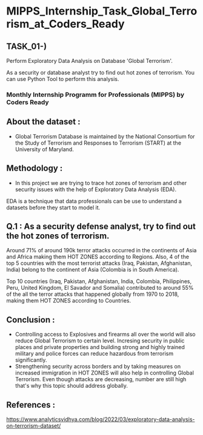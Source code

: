 # MIPPS_Internship_Task_Global_Terrorism_at_Coders_Ready
## TASK_01-)
Perform Exploratory Data Analysis on Database 'Global Terrorism'.

As a security or database analyst try to find out hot zones of terrorism.
You can use Python Tool to perform this analysis.
### Monthly Internship Programm for Professionals (MIPPS) by Coders Ready
## About the dataset :
* Global Terrorism Database is maintained by the National Consortium for the Study of Terrorism and Responses to Terrorism (START) at the University of Maryland.
## Methodology :
* In this project we are trying to trace hot zones of terrorism and other security issues with the help of Exploratory Data Analysis (EDA).

EDA is a technique that data professionals can be use to understand a datasets before they start to model it.
## Q.1 : As a security defense analyst, try to find out the hot zones of terrorism.
Around 71% of around 190k terror attacks occurred in the continents of Asia and Africa making them HOT ZONES according to Regions. Also, 4 of the top 5 countries with the most terrorist attacks 
(Iraq, Pakistan, Afghanistan, India) belong to the continent of Asia (Colombia is in South America). 

Top 10 countries (Iraq, Pakistan, Afghanistan, India, Colombia, Philippines, Peru, United Kingdom, El Savador and Somalia) contributed to around 55% of the all the terror attacks that happened globally from 1970 to 2018, making them HOT ZONES according to Countries.
## Conclusion :
* Controlling access to Explosives and firearms all over the world will also reduce Global Terrorism to certain level.
Incresing security in public places and private properties and building strong and highly trained military and police forces can reduce hazardous from terrorism significantly.
* Strengthening security across borders and by taking measures on increased immigration in HOT ZONES will also help in controlling Global Terrorism. Even though attacks are decreasing, number are still high that's why this topic should address globally.
## References :
https://www.analyticsvidhya.com/blog/2022/03/exploratory-data-analysis-on-terrorism-dataset/
